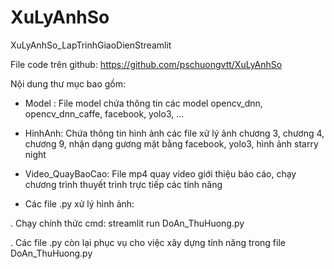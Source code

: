 # XuLyAnhSo
XuLyAnhSo_LapTrinhGiaoDienStreamlit
	
File code trên github: https://github.com/pschuongvtt/XuLyAnhSo

Nội dung thư mục bao gồm: 

+ Model : File model chứa thông tin các model opencv_dnn, opencv_dnn_caffe, facebook, yolo3, ...

+ HinhAnh: Chứa thông tin hình ảnh các file xử lý ảnh chương 3, chương 4, chương 9, nhận dạng gương mặt bằng facebook, yolo3, hình ảnh starry night

+ Video_QuayBaoCao: File mp4 quay video giới thiệu báo cáo, chạy chương trình thuyết trình trực tiếp các tính năng 

+ Các file .py xử lý hình ảnh: 

. Chạy chính thức cmd: streamlit run DoAn_ThuHuong.py

. Các file .py còn lại phục vụ cho việc xây dựng tính năng trong file DoAn_ThuHuong.py

